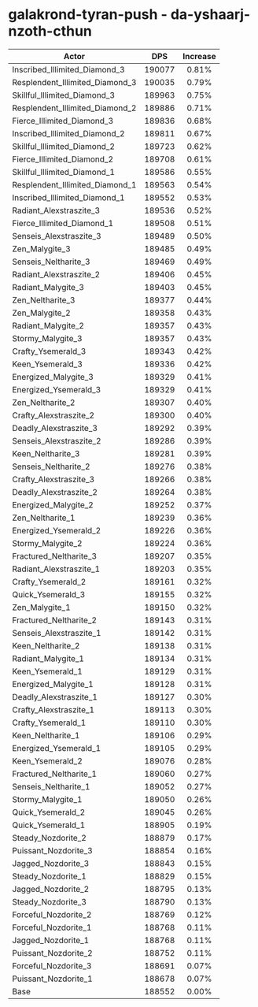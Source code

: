 # galakrond-tyran-push - da-yshaarj-nzoth-cthun
| Actor | DPS | Increase |
|---|:---:|:---:|
|Inscribed_Illimited_Diamond_3|190077|0.81%|
|Resplendent_Illimited_Diamond_3|190035|0.79%|
|Skillful_Illimited_Diamond_3|189963|0.75%|
|Resplendent_Illimited_Diamond_2|189886|0.71%|
|Fierce_Illimited_Diamond_3|189836|0.68%|
|Inscribed_Illimited_Diamond_2|189811|0.67%|
|Skillful_Illimited_Diamond_2|189723|0.62%|
|Fierce_Illimited_Diamond_2|189708|0.61%|
|Skillful_Illimited_Diamond_1|189586|0.55%|
|Resplendent_Illimited_Diamond_1|189563|0.54%|
|Inscribed_Illimited_Diamond_1|189552|0.53%|
|Radiant_Alexstraszite_3|189536|0.52%|
|Fierce_Illimited_Diamond_1|189508|0.51%|
|Senseis_Alexstraszite_3|189489|0.50%|
|Zen_Malygite_3|189485|0.49%|
|Senseis_Neltharite_3|189469|0.49%|
|Radiant_Alexstraszite_2|189406|0.45%|
|Radiant_Malygite_3|189403|0.45%|
|Zen_Neltharite_3|189377|0.44%|
|Zen_Malygite_2|189358|0.43%|
|Radiant_Malygite_2|189357|0.43%|
|Stormy_Malygite_3|189357|0.43%|
|Crafty_Ysemerald_3|189343|0.42%|
|Keen_Ysemerald_3|189336|0.42%|
|Energized_Malygite_3|189329|0.41%|
|Energized_Ysemerald_3|189329|0.41%|
|Zen_Neltharite_2|189307|0.40%|
|Crafty_Alexstraszite_2|189300|0.40%|
|Deadly_Alexstraszite_3|189292|0.39%|
|Senseis_Alexstraszite_2|189286|0.39%|
|Keen_Neltharite_3|189281|0.39%|
|Senseis_Neltharite_2|189276|0.38%|
|Crafty_Alexstraszite_3|189266|0.38%|
|Deadly_Alexstraszite_2|189264|0.38%|
|Energized_Malygite_2|189252|0.37%|
|Zen_Neltharite_1|189239|0.36%|
|Energized_Ysemerald_2|189226|0.36%|
|Stormy_Malygite_2|189224|0.36%|
|Fractured_Neltharite_3|189207|0.35%|
|Radiant_Alexstraszite_1|189203|0.35%|
|Crafty_Ysemerald_2|189161|0.32%|
|Quick_Ysemerald_3|189155|0.32%|
|Zen_Malygite_1|189150|0.32%|
|Fractured_Neltharite_2|189143|0.31%|
|Senseis_Alexstraszite_1|189142|0.31%|
|Keen_Neltharite_2|189138|0.31%|
|Radiant_Malygite_1|189134|0.31%|
|Keen_Ysemerald_1|189129|0.31%|
|Energized_Malygite_1|189128|0.31%|
|Deadly_Alexstraszite_1|189127|0.30%|
|Crafty_Alexstraszite_1|189113|0.30%|
|Crafty_Ysemerald_1|189110|0.30%|
|Keen_Neltharite_1|189106|0.29%|
|Energized_Ysemerald_1|189105|0.29%|
|Keen_Ysemerald_2|189076|0.28%|
|Fractured_Neltharite_1|189060|0.27%|
|Senseis_Neltharite_1|189052|0.27%|
|Stormy_Malygite_1|189050|0.26%|
|Quick_Ysemerald_2|189045|0.26%|
|Quick_Ysemerald_1|188905|0.19%|
|Steady_Nozdorite_2|188879|0.17%|
|Puissant_Nozdorite_3|188854|0.16%|
|Jagged_Nozdorite_3|188843|0.15%|
|Steady_Nozdorite_1|188829|0.15%|
|Jagged_Nozdorite_2|188795|0.13%|
|Steady_Nozdorite_3|188790|0.13%|
|Forceful_Nozdorite_2|188769|0.12%|
|Forceful_Nozdorite_1|188768|0.11%|
|Jagged_Nozdorite_1|188768|0.11%|
|Puissant_Nozdorite_2|188752|0.11%|
|Forceful_Nozdorite_3|188691|0.07%|
|Puissant_Nozdorite_1|188678|0.07%|
|Base|188552|0.00%|
